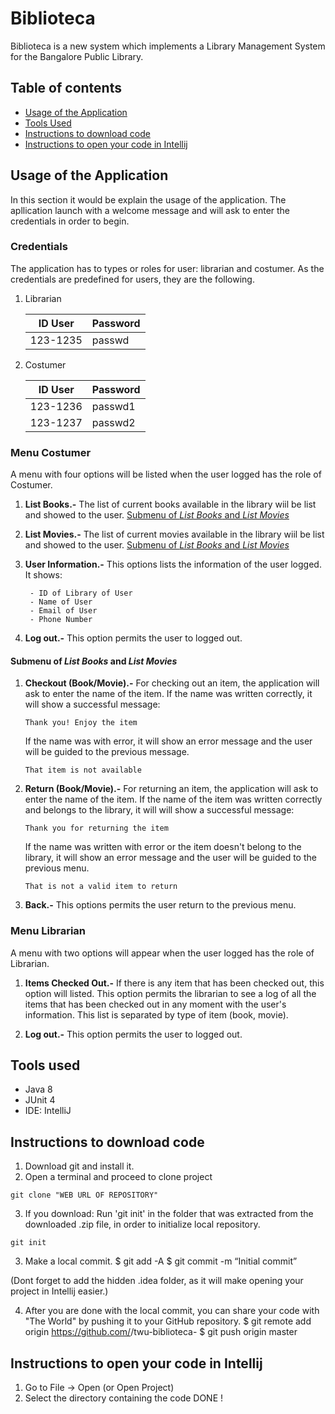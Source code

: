 # Biblioteca

Biblioteca is a new system which implements a Library Management System for  the Bangalore Public Library.

## Table of contents

- [Usage of the Application](#usage-of-the-application)
- [Tools Used](#tools-used)
- [Instructions to download code](#instructions-to-download-code)
- [Instructions to open your code in Intellij](#instructions-to-open-your-code)

## Usage of the Application
In this section it would be explain the usage of the application. The apllication launch with a welcome message and will ask to enter the credentials in order to begin.

### Credentials
The application has to types or roles for user: librarian and costumer. As the credentials are predefined for users, they are the following.
1. Librarian

    ID User | Password
    --- | ---
    123-1235 | passwd

2. Costumer

    ID User | Password
    --- | ---
    123-1236 | passwd1
    123-1237 | passwd2

### Menu Costumer
A menu with four options will be listed when the user logged has the role of Costumer.
1. **List Books.-** The list of current books available in the library wiil be list and showed to the user.
[Submenu of *List Books* and *List Movies*](#submenu-of-list-books-and-list-movies)
2. **List Movies.-** The list of current movies available in the library wiil be list and showed to the user.
[Submenu of *List Books* and *List Movies*](#submenu-of-list-books-and-list-movies)
3. **User Information.-** This options lists the information of the user logged.
It shows:

        - ID of Library of User
        - Name of User
        - Email of User
        - Phone Number

4. **Log out.-** This option permits the user to logged out.

#### Submenu of *List Books* and *List Movies*
1. **Checkout (Book/Movie).-** For checking out an item, the application will ask to enter the name of the item.
If the name was written correctly, it will show a successful message:
   ```
   Thank you! Enjoy the item
   ```
    If the name was with error, it will show an error message and the user will be guided to the previous message.
    ```
   That item is not available
   ```

2. **Return (Book/Movie).-** For returning an item, the application will ask to enter the name of the item.
If the name of the item was written correctly and belongs to the library, it will will show a successful message:
    ```
   Thank you for returning the item
   ```
    If the name was written with error or the item doesn't belong to the library, it will show an error message and the user will be guided to the previous menu.
    ```
    That is not a valid item to return
    ```

3. **Back.-** This options permits the user return to the previous menu.

### Menu Librarian
A menu with two options will appear when the user logged has the role of Librarian.
1. **Items Checked Out.-** If there is any item that has been checked out, this option will listed. This option permits the librarian to see a log of all the items that has been checked out in any moment with the user's information.
This list is separated by type of item (book, movie).

2. **Log out.-** This option permits the user to logged out.

## Tools used

* Java 8
* JUnit 4
* IDE: IntelliJ

## Instructions to download code

1. Download git and install it.
2. Open a terminal and proceed to clone project
```
git clone "WEB URL OF REPOSITORY"
```
3. If you download: Run 'git init' in the folder that was extracted from the downloaded .zip file, in order to
 initialize local repository.
```
git init
```

3. Make a local commit.
    $ git add -A
    $ git commit -m “Initial commit”

(Dont forget to add the hidden .idea folder, as it will make opening your project in Intellij easier.)

4. After you are done with the local commit, you can share your code with "The World" by pushing it to your
 GitHub repository.
    $ git remote add origin https://github.com/<YOUR-GITHUB-USERNAME>/twu-biblioteca-<YOURNAME>
    $ git push origin master

## Instructions to open your code in Intellij

1. Go to File -> Open (or Open Project)
2. Select the directory containing the code
DONE !



